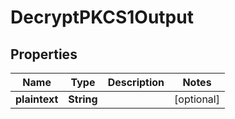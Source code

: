 

# DecryptPKCS1Output


## Properties

Name | Type | Description | Notes
------------ | ------------- | ------------- | -------------
**plaintext** | **String** |  |  [optional]



